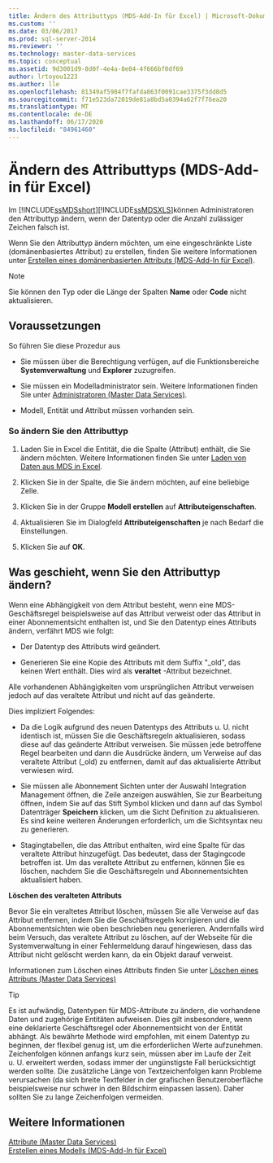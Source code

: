 ```yaml
---
title: Ändern des Attributtyps (MDS-Add-In für Excel) | Microsoft-Dokumentation
ms.custom: ''
ms.date: 03/06/2017
ms.prod: sql-server-2014
ms.reviewer: ''
ms.technology: master-data-services
ms.topic: conceptual
ms.assetid: 9d3001d9-8d0f-4e4a-8e04-4f666bf0df69
author: lrtoyou1223
ms.author: lle
ms.openlocfilehash: 81349af5984f7fafda863f0091cae3375f3dd8d5
ms.sourcegitcommit: f71e523da72019de81a8bd5a0394a62f7f76ea20
ms.translationtype: MT
ms.contentlocale: de-DE
ms.lasthandoff: 06/17/2020
ms.locfileid: "84961460"
---
```

# <a name="change-the-attribute-type-mds-add-in-for-excel"></a>Ändern des Attributtyps (MDS-Add-in für Excel)
  Im [!INCLUDE[ssMDSshort](../../includes/ssmdsshort-md.md)][!INCLUDE[ssMDSXLS](../../includes/ssmdsxls-md.md)]können Administratoren den Attributtyp ändern, wenn der Datentyp oder die Anzahl zulässiger Zeichen falsch ist.  
  
 Wenn Sie den Attributtyp ändern möchten, um eine eingeschränkte Liste (domänenbasiertes Attribut) zu erstellen, finden Sie weitere Informationen unter [Erstellen eines domänenbasierten Attributs &#40;MDS-Add-In für Excel&#41;](create-a-domain-based-attribute-mds-add-in-for-excel.md).  
  
> [!NOTE]  
>  Sie können den Typ oder die Länge der Spalten **Name** oder **Code** nicht aktualisieren.  
  
## <a name="prerequisites"></a>Voraussetzungen  
 So führen Sie diese Prozedur aus  
  
-   Sie müssen über die Berechtigung verfügen, auf die Funktionsbereiche **Systemverwaltung** und **Explorer** zuzugreifen.  
  
-   Sie müssen ein Modelladministrator sein. Weitere Informationen finden Sie unter [Administratoren &#40;Master Data Services&#41;](../administrators-master-data-services.md).  
  
-   Modell, Entität und Attribut müssen vorhanden sein.  
  
### <a name="to-change-the-attribute-type"></a>So ändern Sie den Attributtyp  
  
1.  Laden Sie in Excel die Entität, die die Spalte (Attribut) enthält, die Sie ändern möchten. Weitere Informationen finden Sie unter [Laden von Daten aus MDS in Excel](export-data-to-excel-from-master-data-services.md).  
  
2.  Klicken Sie in der Spalte, die Sie ändern möchten, auf eine beliebige Zelle.  
  
3.  Klicken Sie in der Gruppe **Modell erstellen** auf **Attributeigenschaften**.  
  
4.  Aktualisieren Sie im Dialogfeld **Attributeigenschaften** je nach Bedarf die Einstellungen.  
  
5.  Klicken Sie auf **OK**.  
  
## <a name="what-happens-when-you-change-the-attribute-type"></a>Was geschieht, wenn Sie den Attributtyp ändern?  
 Wenn eine Abhängigkeit von dem Attribut besteht, wenn eine MDS-Geschäftsregel beispielsweise auf das Attribut verweist oder das Attribut in einer Abonnementsicht enthalten ist, und Sie den Datentyp eines Attributs ändern, verfährt MDS wie folgt:  
  
-   Der Datentyp des Attributs wird geändert.  
  
-   Generieren Sie eine Kopie des Attributs mit dem Suffix "_old", das keinen Wert enthält. Dies wird als **veraltet** -Attribut bezeichnet.  
  
 Alle vorhandenen Abhängigkeiten vom ursprünglichen Attribut verweisen jedoch auf das veraltete Attribut und nicht auf das geänderte.  
  
 Dies impliziert Folgendes:  
  
-   Da die Logik aufgrund des neuen Datentyps des Attributs u. U. nicht identisch ist, müssen Sie die Geschäftsregeln aktualisieren, sodass diese auf das geänderte Attribut verweisen. Sie müssen jede betroffene Regel bearbeiten und dann die Ausdrücke ändern, um Verweise auf das veraltete Attribut (_old) zu entfernen, damit auf das aktualisierte Attribut verwiesen wird.  
  
-   Sie müssen alle Abonnement Sichten unter der Auswahl Integration Management öffnen, die Zeile anzeigen auswählen, Sie zur Bearbeitung öffnen, indem Sie auf das Stift Symbol klicken und dann auf das Symbol Datenträger **Speichern** klicken, um die Sicht Definition zu aktualisieren. Es sind keine weiteren Änderungen erforderlich, um die Sichtsyntax neu zu generieren.  
  
-   Stagingtabellen, die das Attribut enthalten, wird eine Spalte für das veraltete Attribut hinzugefügt. Das bedeutet, dass der Stagingcode betroffen ist. Um das veraltete Attribut zu entfernen, können Sie es löschen, nachdem Sie die Geschäftsregeln und Abonnementsichten aktualisiert haben.  
  
 **Löschen des veralteten Attributs**  
  
 Bevor Sie ein veraltetes Attribut löschen, müssen Sie alle Verweise auf das Attribut entfernen, indem Sie die Geschäftsregeln korrigieren und die Abonnementsichten wie oben beschrieben neu generieren. Andernfalls wird beim Versuch, das veraltete Attribut zu löschen, auf der Webseite für die Systemverwaltung in einer Fehlermeldung darauf hingewiesen, dass das Attribut nicht gelöscht werden kann, da ein Objekt darauf verweist.  
  
 Informationen zum Löschen eines Attributs finden Sie unter [Löschen eines Attributs &#40;Master Data Services&#41;](../delete-an-attribute-master-data-services.md)  
  
> [!TIP]  
>  Es ist aufwändig, Datentypen für MDS-Attribute zu ändern, die vorhandene Daten und zugehörige Entitäten aufweisen. Dies gilt insbesondere, wenn eine deklarierte Geschäftsregel oder Abonnementsicht von der Entität abhängt. Als bewährte Methode wird empfohlen, mit einem Datentyp zu beginnen, der flexibel genug ist, um die erforderlichen Werte aufzunehmen. Zeichenfolgen können anfangs kurz sein, müssen aber im Laufe der Zeit u. U. erweitert werden, sodass immer der ungünstigste Fall berücksichtigt werden sollte. Die zusätzliche Länge von Textzeichenfolgen kann Probleme verursachen (da sich breite Textfelder in der grafischen Benutzeroberfläche beispielsweise nur schwer in den Bildschirm einpassen lassen). Daher sollten Sie zu lange Zeichenfolgen vermeiden.  
  
## <a name="see-also"></a>Weitere Informationen  
 [Attribute &#40;Master Data Services&#41;](../attributes-master-data-services.md)   
 [Erstellen eines Modells &#40;MDS-Add-In für Excel&#41;](building-a-model-mds-add-in-for-excel.md)  
  
  
